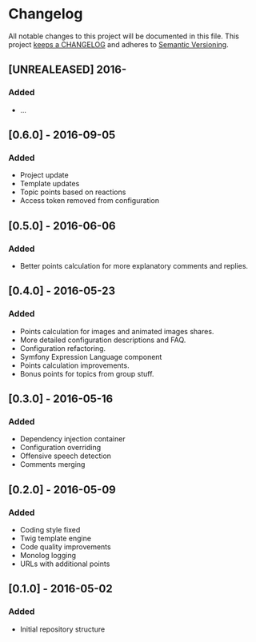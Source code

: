 # Changelog

All notable changes to this project will be documented in this file. This project
[keeps a CHANGELOG](http://keepachangelog.com/) and adheres to
[Semantic Versioning](http://semver.org/).


## [UNREALEASED] 2016-

### Added

* ...


## [0.6.0] - 2016-09-05

### Added

* Project update
* Template updates
* Topic points based on reactions
* Access token removed from configuration 


## [0.5.0] - 2016-06-06

### Added

* Better points calculation for more explanatory comments and replies.


## [0.4.0] - 2016-05-23

### Added

* Points calculation for images and animated images shares.
* More detailed configuration descriptions and FAQ.
* Configuration refactoring.
* Symfony Expression Language component
* Points calculation improvements.
* Bonus points for topics from group stuff.


## [0.3.0] - 2016-05-16

### Added

* Dependency injection container
* Configuration overriding
* Offensive speech detection
* Comments merging


## [0.2.0] - 2016-05-09

### Added

* Coding style fixed
* Twig template engine
* Code quality improvements
* Monolog logging
* URLs with additional points

## [0.1.0] - 2016-05-02

### Added

* Initial repository structure
